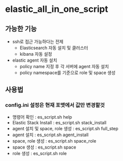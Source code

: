 # elastic_all_in_one_script

## 가능한 기능
- ssh로 접근 가능하다는 전제
  - Elasticsearch 자동 설치 및 클러스터
  - kibana 자동 설정
- elastic agent 자동 설치
  - policy name 지정 후 각 서버에 agent 자동 설치
  - policy namespace를 기준으로 role 및 space 생성
 
## 사용법
### config.ini 설정은 현재 포맷에서 값만 변경할것
- 명령어 확인 : es_script.sh help
- Elastic Stack Install : es_script.sh stack_install
- agent 설치 및 space, role 생성 : es_script.sh full_step
- agent 설치 : es_script.sh agent_install
- space, role 생성 : es_script.sh space_role
- space 생성 : es_script.sh space
- role 생성 : es_script.sh role
